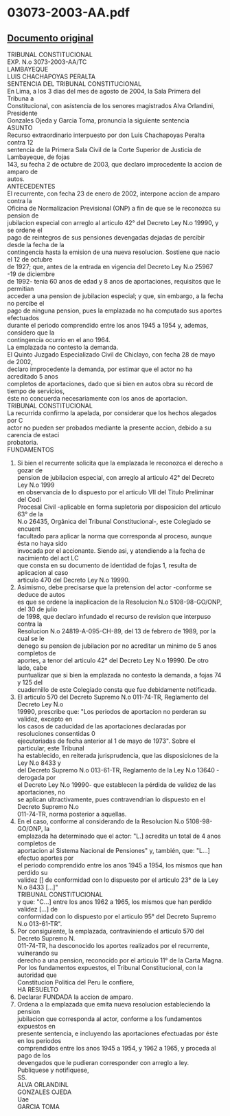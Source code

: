 
03073-2003-AA.pdf
=================
  
[Documento original](https://tc.gob.pe/jurisprudencia/2004/03073-2003-AA.pdf)  
---  
TRIBUNAL CONSTITUCIONAL  
EXP. N.o 3073-2003-AA/TC  
LAMBAYEQUE  
LUIS CHACHAPOYAS PERALTA  
SENTENCIA DEL TRIBUNAL CONSTITUCIONAL  
En Lima, a los 3 dias del mes de agosto de 2004, la Sala Primera del Tribuna a  
Constitucional, con asistencia de los senores magistrados Alva Orlandini, Presidente  
Gonzales Ojeda y Garcia Toma, pronuncia la siguiente sentencia  
ASUNTO  
Recurso extraordinario interpuesto por don Luis Chachapoyas Peralta contra 12  
sentencia de la Primera Sala Civil de la Corte Superior de Justicia de Lambayeque, de fojas  
143, su fecha 2 de octubre de 2003, que declaro improcedente la accion de amparo de  
autos.  
ANTECEDENTES  
El recurrente, con fecha 23 de enero de 2002, interpone accion de amparo contra la  
Oficina de Normalizacion Previsional (ONP) a fin de que se le reconozca su pension de  
jubilacion especial con arreglo al articulo 42° del Decreto Ley N.o 19990, y se ordene el  
pago de reintegros de sus pensiones devengadas dejadas de percibir desde la fecha de la  
contingencia hasta la emision de una nueva resolucion. Sostiene que nacio el 12 de octubre  
de 1927; que, antes de la entrada en vigencia del Decreto Ley N.o 25967 -19 de diciembre  
de 1992- tenia 60 anos de edad y 8 anos de aportaciones, requisitos que le permitian  
acceder a una pension de jubilacion especial; y que, sin embargo, a la fecha no percibe el  
pago de ninguna pension, pues la emplazada no ha computado sus aportes efectuados  
durante el periodo comprendido entre los anos 1945 a 1954 y, ademas, considero que la  
contingencia ocurrio en el ano 1964.  
La emplazada no contesto la demanda.  
El Quinto Juzgado Especializado Civil de Chiclayo, con fecha 28 de mayo de 2002,  
declaro improcedente la demanda, por estimar que el actor no ha acreditado 5 anos  
completos de aportaciones, dado que si bien en autos obra su récord de tiempo de servicios,  
éste no concuerda necesariamente con los anos de aportacion.  
TRIBUNAL CONSTITUCIONAL  
La recurrida confirmo la apelada, por considerar que los hechos alegados por C  
actor no pueden ser probados mediante la presente accion, debido a su carencia de estaci  
probatoria.  
FUNDAMENTOS  
1. Si bien el recurrente solicita que la emplazada le reconozca el derecho a gozar de  
pension de jubilacion especial, con arreglo al articulo 42° del Decreto Ley N.o 1999  
en observancia de lo dispuesto por el articulo VII del Titulo Preliminar del Codi  
Procesal Civil -aplicable en forma supletoria por disposicion del articulo 63° de la  
N.o 26435, Orgânica del Tribunal Constitucional-, este Colegiado se encuent  
facultado para aplicar la norma que corresponda al proceso, aunque ésta no haya sido  
invocada por el accionante. Siendo asi, y atendiendo a la fecha de nacimiento del act LC  
que consta en su documento de identidad de fojas 1, resulta de aplicacion al caso  
articulo 470 del Decreto Ley N.o 19990.  
2. Asimismo, debe precisarse que la pretension del actor -conforme se deduce de autos  
es que se ordene la inaplicacion de la Resolucion N.o 5108-98-GO/ONP, del 30 de julio  
de 1998, que declaro infundado el recurso de revision que interpuso contra la  
Resolucion N.o 24819-A-095-CH-89, del 13 de febrero de 1989, por la cual se le  
denego su pension de jubilacion por no acreditar un minimo de 5 anos completos de  
aportes, a tenor del articulo 42° del Decreto Ley N.o 19990. De otro lado, cabe  
puntualizar que si bien la emplazada no contesto la demanda, a fojas 74 y 125 del  
cuadernillo de este Colegiado consta que fue debidamente notificada.  
3. El articulo 570 del Decreto Supremo N.o 011-74-TR, Reglamento del Decreto Ley N.o  
19990, prescribe que: "Los periodos de aportacion no perderan su validez, excepto en  
los casos de caducidad de las aportaciones declaradas por resoluciones consentidas 0  
ejecutoriadas de fecha anterior al 1 de mayo de 1973". Sobre el particular, este Tribunal  
ha establecido, en reiterada jurisprudencia, que las disposiciones de la Ley N.o 8433 y  
del Decreto Supremo N.o 013-61-TR, Reglamento de la Ley N.o 13640 -derogada por  
el Decreto Ley N.o 19990- que establecen la pérdida de validez de las aportaciones, no  
se aplican ultractivamente, pues contravendrian lo dispuesto en el Decreto Supremo N.o  
011-74-TR, norma posterior a aquellas.  
4. En el caso, conforme al considerando de la Resolucion N.o 5108-98-GO/ONP, la  
emplazada ha determinado que el actor: "L.] acredita un total de 4 anos completos de  
aportacion al Sistema Nacional de Pensiones" y, también, que: "L...] efectuo aportes por  
el periodo comprendido entre los anos 1945 a 1954, los mismos que han perdido su  
validez [] de conformidad con lo dispuesto por el articulo 23° de la Ley N.o 8433 [...]"  
TRIBUNAL CONSTITUCIONAL  
y que: "C...] entre los anos 1962 a 1965, los mismos que han perdido validez [...] de  
conformidad con lo dispuesto por el articulo 95° del Decreto Supremo N.o 013-61-TR".  
5. Por consiguiente, la emplazada, contraviniendo el articulo 570 del Decreto Supremo N.  
011-74-TR, ha desconocido los aportes realizados por el recurrente, vulnerando su  
derecho a una pension, reconocido por el articulo 11° de la Carta Magna.  
Por los fundamentos expuestos, el Tribunal Constitucional, con la autoridad que  
Constitucion Politica del Peru le confiere,  
HA RESUELTO  
1. Declarar FUNDADA la accion de amparo.  
2. Ordena a la emplazada que emita nueva resolucion estableciendo la pension  
jubilacion que corresponda al actor, conforme a los fundamentos expuestos en  
presente sentencia, e incluyendo las aportaciones efectuadas por éste en los periodos  
comprendidos entre los anos 1945 a 1954, y 1962 a 1965, y proceda al pago de los  
devengados que le pudieran corresponder con arreglo a ley.  
Publiquese y notifiquese,  
SS.  
ALVA ORLANDINL  
GONZALES OJEDA  
Uae  
GARCIA TOMA